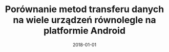 ---
# Documentation: https://wowchemy.com/docs/managing-content/

title: Porównanie metod transferu danych na wiele urządzeń równolegle na platformie
  Android
subtitle: ''
summary: ''
authors:
- Wojciech Szóstak
- saganowski
tags: []
categories: []
date: '2018-01-01'
lastmod: 2022-10-07T05:06:45Z
featured: false
draft: false

# Featured image
# To use, add an image named `featured.jpg/png` to your page's folder.
# Focal points: Smart, Center, TopLeft, Top, TopRight, Left, Right, BottomLeft, Bottom, BottomRight.
image:
  caption: ''
  focal_point: ''
  preview_only: false

# Projects (optional).
#   Associate this post with one or more of your projects.
#   Simply enter your project's folder or file name without extension.
#   E.g. `projects = ["internal-project"]` references `content/project/deep-learning/index.md`.
#   Otherwise, set `projects = []`.
projects: []
publishDate: '2022-10-07T05:06:44.688919Z'
publication_types:
- '4'
abstract: ''
publication: ''
---
